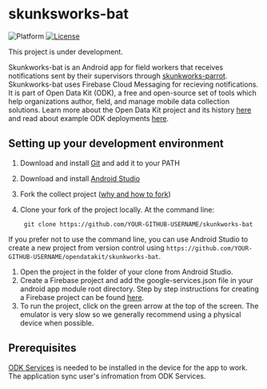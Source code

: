 # skunksworks-bat
![Platform](https://img.shields.io/badge/platform-Android-blue.svg)
[![License](https://img.shields.io/badge/license-Apache%202.0-blue.svg)](https://opensource.org/licenses/Apache-2.0)

This project is under development.

Skunkworks-bat is an Android app for field workers that receives notifications sent by their supervisors through [skunkworks-parrot](https://github.com/opendatakit/skunkworks-parrot). Skunkworks-bat uses Firebase Cloud Messaging for recieving notifications. It is part of Open Data Kit (ODK), a free and open-source set of tools which help organizations author, field, and manage mobile data collection solutions. Learn more about the Open Data Kit project and its history [here](https://opendatakit.org/about/) and read about example ODK deployments [here](https://opendatakit.org/about/deployments/).


## Setting up your development environment

1. Download and install [Git](https://git-scm.com/downloads) and add it to your PATH

1. Download and install [Android Studio](https://developer.android.com/studio/index.html) 

1. Fork the collect project ([why and how to fork](https://help.github.com/articles/fork-a-repo/))

1. Clone your fork of the project locally. At the command line:

        git clone https://github.com/YOUR-GITHUB-USERNAME/skunkworks-bat

 If you prefer not to use the command line, you can use Android Studio to create a new project from version control using `https://github.com/YOUR-GITHUB-USERNAME/opendatakit/skunkworks-bat`. 

1. Open the project in the folder of your clone from Android Studio. 
2. Create a Firebase project and add the google-services.json file in your android app module root directory. Step by step instructions for creating a Firebase project can be found [here](https://drive.google.com/open?id=10_9oU_8zrek7lt7BRYmJJwo22rs51uAw). 
3. To run the project, click on the green arrow at the top of the screen. The emulator is very slow so we generally recommend using a physical device when possible.

## Prerequisites

[ODK Services](https://github.com/opendatakit/services) is needed to be installed in the device for the app to work. The application sync user's infromation from ODK Services.
